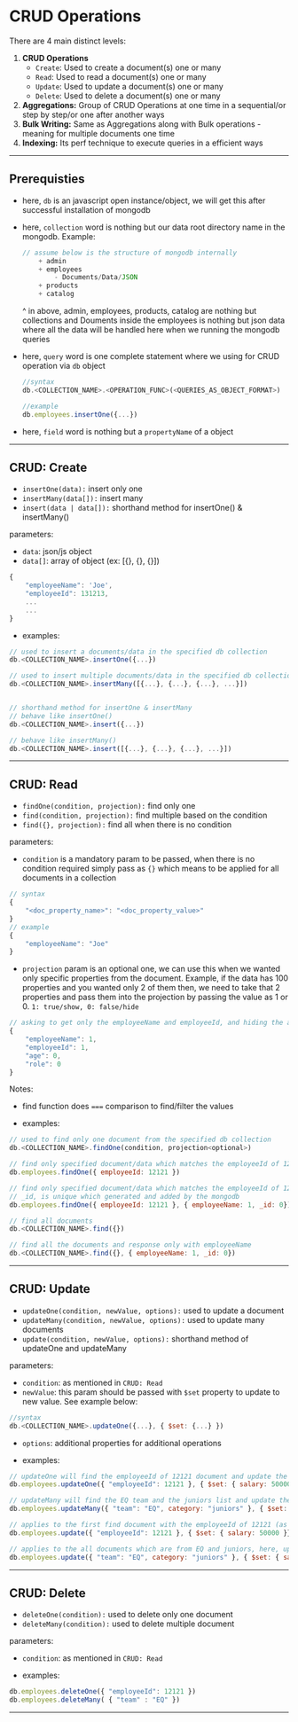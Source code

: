 # CRUD Operations

There are 4 main distinct levels:

1. **CRUD Operations**
   - `Create`: Used to create a document(s) one or many
   - `Read`: Used to read a document(s) one or many
   - `Update`: Used to update a document(s) one or many
   - `Delete`: Used to delete a document(s) one or many
2. **Aggregations:** Group of CRUD Operations at one time in a sequential/or step by step/or one after another ways
3. **Bulk Writing:** Same as Aggregations along with Bulk operations - meaning for multiple documents one time
4. **Indexing:** Its perf technique to execute queries in a efficient ways

---

## Prerequisties

- here, `db` is an javascript open instance/object, we will get this after successful installation of mongodb
- here, `collection` word is nothing but our data root directory name in the mongodb. Example:

    ```js
    // assume below is the structure of mongodb internally
        + admin
        + employees
            - Documents/Data/JSON
        + products
        + catalog
    ```
    ^ in above, admin, employees, products, catalog are nothing but collections
    and Douments inside the employees is nothing but json data where all the data will be handled here when we running the mongodb queries

- here, `query` word is one complete statement where we using for CRUD operation via `db` object

    ```js
    //syntax
    db.<COLLECTION_NAME>.<OPERATION_FUNC>(<QUERIES_AS_OBJECT_FORMAT>)

    //example
    db.employees.insertOne({...})
    ```

- here, `field` word is nothing but a `propertyName` of a object

---

## CRUD: Create

- `insertOne(data):` insert only one
- `insertMany(data[]):` insert many 
- `insert(data | data[]):` shorthand method for insertOne() & insertMany()

parameters:
 - `data`: json/js object
 - `data[]`: array of object (ex: [{}, {}, {}])

```js
{
    "employeeName": 'Joe',
    "employeeId": 131213,
    ...
    ...
}
```

- examples:

```js
// used to insert a documents/data in the specified db collection
db.<COLLECTION_NAME>.insertOne({...})

// used to insert multiple documents/data in the specified db collection
db.<COLLECTION_NAME>.insertMany([{...}, {...}, {...}, ...}])


// shorthand method for insertOne & insertMany
// behave like insertOne()
db.<COLLECTION_NAME>.insert({...})

// behave like insertMany()
db.<COLLECTION_NAME>.insert([{...}, {...}, {...}, ...}])
```
---

## CRUD: Read

- `findOne(condition, projection):` find only one
- `find(condition, projection):` find multiple based on the condition
- `find({}, projection):` find all when there is no condition

parameters:

- `condition` is a mandatory param to be passed, when there is no condition required simply pass as `{}` which means to be applied for all documents in a collection
```js
// syntax
{
    "<doc_property_name>": "<doc_property_value>"
}
// example
{
    "employeeName": "Joe"
}
```

- `projection` param is an optional one, we can use this when we wanted only specific properties from the document. Example, if the data has 100 properties and you wanted only 2 of them then, we need to take that 2 properties and pass them into the projection by passing the value as 1 or 0. `1: true/show, 0: false/hide`

```js
// asking to get only the employeeName and employeeId, and hiding the age and role from the response
{
    "employeeName": 1,
    "employeeId": 1,
    "age": 0,
    "role": 0
}
```

Notes:
- find function does `===` comparison to find/filter the values

- examples:

```js
// used to find only one document from the specified db collection
db.<COLLECTION_NAME>.findOne(condition, projection<optional>)

// find only specified document/data which matches the employeeId of 12121
db.employees.findOne({ employeeId: 12121 })

// find only specified document/data which matches the employeeId of 12121 but only with employeeName in the response not other properties
// _id, is unique which generated and added by the mongodb
db.employees.findOne({ employeeId: 12121 }, { employeeName: 1, _id: 0})

// find all documents
db.<COLLECTION_NAME>.find({})

// find all the documents and response only with employeeName
db.<COLLECTION_NAME>.find({}, { employeeName: 1, _id: 0})
```

---

## CRUD: Update

- `updateOne(condition, newValue, options):` used to update a document
- `updateMany(condition, newValue, options):` used to update many documents
- `update(condition, newValue, options):` shorthand method of updateOne and updateMany

parameters:

- `condition`: as mentioned in `CRUD: Read`
- `newValue`: this param should be passed with `$set` property to update to new value. See example below:
```js
//syntax
db.<COLLECTION_NAME>.updateOne({...}, { $set: {...} })
```
- `options`: additional properties for additional operations
  
- examples:

```js
// updateOne will find the employeeId of 12121 document and update the salary as 50000
db.employees.updateOne({ "employeeId": 12121 }, { $set: { salary: 50000 }})

// updateMany will find the EQ team and the juniors list and update the salary as 50000 for all
db.employees.updateMany({ "team": "EQ", category: "juniors" }, { $set: { salary: 50000 }})

// applies to the first find document with the employeeId of 12121 (as updateOne)
db.employees.update({ "employeeId": 12121 }, { $set: { salary: 50000 }})

// applies to the all documents which are from EQ and juniors, here, upsert:true will be used to do updateMany()
db.employees.update({ "team": "EQ", category: "juniors" }, { $set: { salary: 50000 }}, { upsert: true })
```

---

## CRUD: Delete

- `deleteOne(condition):` used to delete only one document
- `deleteMany(condition):` used to delete multiple document

parameters:

- `condition`: as mentioned in `CRUD: Read`

- examples:

```js
db.employees.deleteOne({ "employeeId": 12121 })
db.employees.deleteMany( { "team" : "EQ" })
```

---